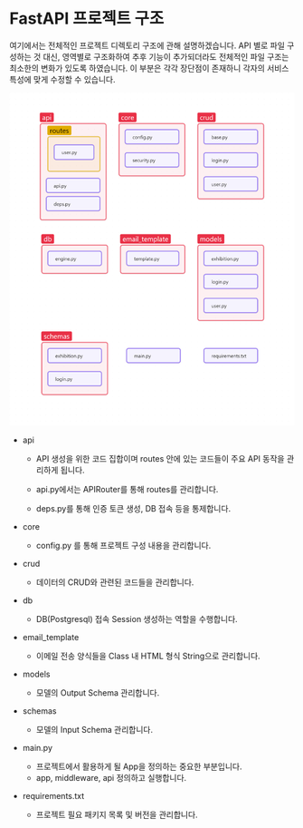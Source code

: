 # FastAPI 프로젝트 구조

여기에서는 전체적인 프로젝트 디렉토리 구조에 관해 설명하겠습니다. API 별로 파일 구성하는 것 대신, 영역별로 구조화하여 추후 기능이 추가되더라도 전체적인 파일 구조는 최소한의 변화가 있도록 하였습니다. 이 부분은 각각 장단점이 존재하니 각자의 서비스 특성에 맞게 수정할 수 있습니다.

![Project Architecture](..\Images\Project_Architecture.png)

- api

  - API 생성을 위한 코드 집합이며 routes 안에 있는 코드들이 주요 API 동작을 관리하게 됩니다.

  - api.py에서는 APIRouter를 통해 routes를 관리합니다.
  - deps.py를 통해 인증 토큰 생성, DB 접속 등을 통제합니다.

- core
  - config.py 를 통해 프로젝트 구성 내용을 관리합니다.

- crud
  - 데이터의 CRUD와 관련된 코드들을 관리합니다.

- db
  - DB(Postgresql) 접속 Session 생성하는 역할을 수행합니다.

- email_template
  - 이메일 전송 양식들을 Class 내 HTML 형식 String으로 관리합니다.

- models
  - 모델의 Output Schema 관리합니다.

- schemas
  - 모델의 Input Schema 관리합니다.

- main.py
  - 프로젝트에서 활용하게 될 App을 정의하는 중요한 부분입니다.
  - app, middleware, api 정의하고 실행합니다.

- requirements.txt
  - 프로젝트 필요 패키지 목록 및 버전을 관리합니다.